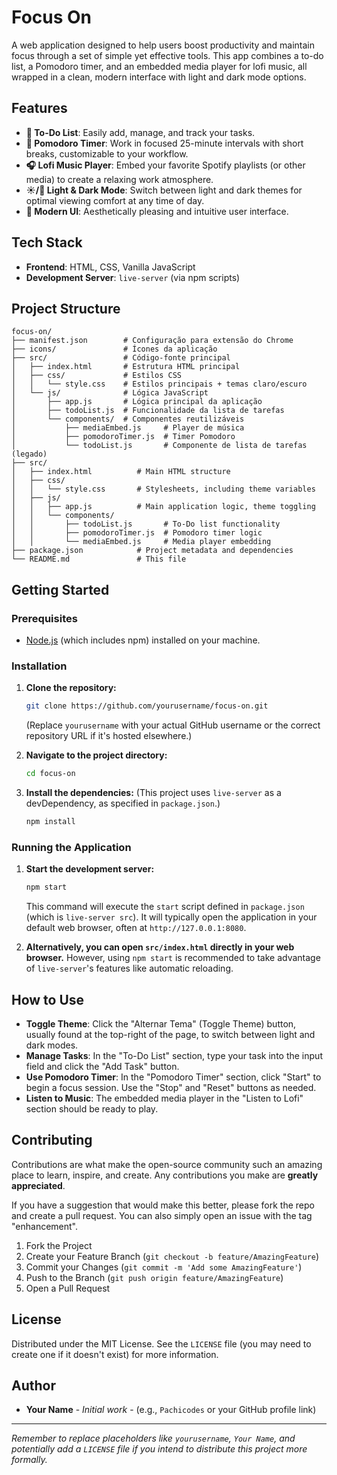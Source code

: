 # Focus On

A web application designed to help users boost productivity and maintain focus through a set of simple yet effective tools. This app combines a to-do list, a Pomodoro timer, and an embedded media player for lofi music, all wrapped in a clean, modern interface with light and dark mode options.

## Features

- **📝 To-Do List**: Easily add, manage, and track your tasks.
- **🍅 Pomodoro Timer**: Work in focused 25-minute intervals with short breaks, customizable to your workflow.
- **🎧 Lofi Music Player**: Embed your favorite Spotify playlists (or other media) to create a relaxing work atmosphere.
- **☀️/🌙 Light & Dark Mode**: Switch between light and dark themes for optimal viewing comfort at any time of day.
- **🎨 Modern UI**: Aesthetically pleasing and intuitive user interface.

## Tech Stack

- **Frontend**: HTML, CSS, Vanilla JavaScript
- **Development Server**: `live-server` (via npm scripts)

## Project Structure

```text
focus-on/
├── manifest.json        # Configuração para extensão do Chrome
├── icons/               # Ícones da aplicação
├── src/                 # Código-fonte principal
│   ├── index.html       # Estrutura HTML principal
│   ├── css/             # Estilos CSS
│   │   └── style.css    # Estilos principais + temas claro/escuro
│   └── js/              # Lógica JavaScript
│       ├── app.js       # Lógica principal da aplicação
│       ├── todoList.js  # Funcionalidade da lista de tarefas
│       └── components/  # Componentes reutilizáveis
│           ├── mediaEmbed.js     # Player de música
│           ├── pomodoroTimer.js  # Timer Pomodoro
│           └── todoList.js       # Componente de lista de tarefas (legado)
├── src/
│   ├── index.html          # Main HTML structure
│   ├── css/
│   │   └── style.css       # Stylesheets, including theme variables
│   ├── js/
│   │   ├── app.js          # Main application logic, theme toggling
│   │   └── components/
│   │       ├── todoList.js       # To-Do list functionality
│   │       ├── pomodoroTimer.js  # Pomodoro timer logic
│   │       └── mediaEmbed.js     # Media player embedding
├── package.json            # Project metadata and dependencies
└── README.md               # This file
```

## Getting Started

### Prerequisites

- [Node.js](https://nodejs.org/) (which includes npm) installed on your machine.

### Installation

1. **Clone the repository:**

   ```bash
   git clone https://github.com/yourusername/focus-on.git
   ```

   (Replace `yourusername` with your actual GitHub username or the correct repository URL if it's hosted elsewhere.)

2. **Navigate to the project directory:**

   ```bash
   cd focus-on
   ```

3. **Install the dependencies:**
   (This project uses `live-server` as a devDependency, as specified in `package.json`.)

   ```bash
   npm install
   ```

### Running the Application

1. **Start the development server:**

   ```bash
   npm start
   ```

   This command will execute the `start` script defined in `package.json` (which is `live-server src`). It will typically open the application in your default web browser, often at `http://127.0.0.1:8080`.

2. **Alternatively, you can open `src/index.html` directly in your web browser.** However, using `npm start` is recommended to take advantage of `live-server`'s features like automatic reloading.

## How to Use

- **Toggle Theme**: Click the "Alternar Tema" (Toggle Theme) button, usually found at the top-right of the page, to switch between light and dark modes.
- **Manage Tasks**: In the "To-Do List" section, type your task into the input field and click the "Add Task" button.
- **Use Pomodoro Timer**: In the "Pomodoro Timer" section, click "Start" to begin a focus session. Use the "Stop" and "Reset" buttons as needed.
- **Listen to Music**: The embedded media player in the "Listen to Lofi" section should be ready to play.

## Contributing

Contributions are what make the open-source community such an amazing place to learn, inspire, and create. Any contributions you make are **greatly appreciated**.

If you have a suggestion that would make this better, please fork the repo and create a pull request. You can also simply open an issue with the tag "enhancement".

1. Fork the Project
2. Create your Feature Branch (`git checkout -b feature/AmazingFeature`)
3. Commit your Changes (`git commit -m 'Add some AmazingFeature'`)
4. Push to the Branch (`git push origin feature/AmazingFeature`)
5. Open a Pull Request

## License

Distributed under the MIT License. See the `LICENSE` file (you may need to create one if it doesn't exist) for more information.

## Author

- **Your Name** - *Initial work* - (e.g., `Pachicodes` or your GitHub profile link)

---

*Remember to replace placeholders like `yourusername`, `Your Name`, and potentially add a `LICENSE` file if you intend to distribute this project more formally.*
